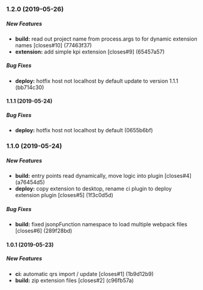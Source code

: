 ### 1.2.0 (2019-05-26)

##### New Features

* **build:**  read out project name from process.args to for dynamic extension names [closes#10] (77463f37)
* **extension:**  add simple kpi extension [closes#9] (65457a57)

##### Bug Fixes

* **deploy:**  hotfix host not localhost by default update to version 1.1.1 (bb714c30)

#### 1.1.1 (2019-05-24)

##### Bug Fixes

* **deploy:**  hotfix host not localhost by default (0655b6bf)

### 1.1.0 (2019-05-24)

##### New Features

* **build:**  entry points read dynamically, move logic into plugin [closes#4] (a76454d5)
* **deploy:**  copy extension to desktop, rename ci plugin to deploy extension plugin [closes#5] (1f3c0d5d)

##### Bug Fixes

* **build:**  fixed jsonpFunction namespace to load multiple webpack files [closes#6] (289f28bd)

#### 1.0.1 (2019-05-23)

##### New Features

* **ci:**  automatic qrs import / update [closes#1] (1b9d12b9)
* **build:**  zip extension files [closes#2] (c96fb57a)
